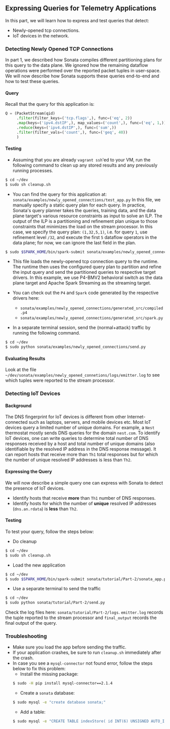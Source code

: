 ## Expressing Queries for Telemetry Applications 

In this part, we will learn how to express and test queries that detect:
* Newly-opened tcp connections. 
* IoT devices in the network. 

### Detecting Newly Opened TCP Connections
In part 1, we described how Sonata compiles different partitioning plans for this
query to the data plane. We ignored how the remaining dataflow operations were 
performed over the reported packet tuples in user-space. We will now describe how Sonata supports these
queries end-to-end and how to test these queries. 

#### Query
Recall that the query for this application is:
```python
Q = (PacketStream(qid)
     .filter(filter_keys=('tcp.flags',), func=('eq', 2))
     .map(keys=('ipv4.dstIP',), map_values=('count',), func=('eq', 1,))
     .reduce(keys=('ipv4.dstIP',), func=('sum',))
     .filter(filter_vals=('count',), func=('geq', 40))
     )
```

#### Testing
* Assuming that you are already `vagrant ssh`'ed to your VM, run the following command 
to clean up any stored results and any previously running processes.

```bash
$ cd ~/dev
$ sudo sh cleanup.sh
```

* You can find the query for this application at: 
`sonata/examples/newly_opened_connections/test_app.py`
  In this file, we manually specify a static query plan for each query. In practice, 
  Sonata's query planner takes the queries, training data, and the data plane target's various resource 
  constraints as input to solve an ILP.  The output of the ILP is a partitioning and refinement plan unique
  to those constraints that minimizes the load on the stream processor.
  In this case, we specify the query plan: `(1,32,5,1)`, i.e. for query `1`, use refinement level `/32`,
   and execute the first `5` dataflow operators in the data plane; for now, we can ignore the last field in the plan.

```bash
$ sudo $SPARK_HOME/bin/spark-submit sonata/examples/newly_opened_connections/test_app.py
```

* This file loads the newly-opened tcp connection query to the
runtime. The runtime then uses the configured query plan to partition and refine the 
input query and send the partitioned queries to respective target drivers. In this 
example, we use P4-BMV2 behavioral switch as the data plane target and Apache Spark 
Streaming as the streaming target. 

* You can check out the `P4` and `Spark` code generated by the respective drivers here:
    * `sonata/examples/newly_opened_connections/generated_src/compiled.p4`
    * `sonata/examples/newly_opened_connections/generated_src/spark.py`

* In a separate terminal session, send the (normal+attack) traffic by running 
the following command.
```bash
$ cd ~/dev	
$ sudo python sonata/examples/newly_opened_connections/send.py
```

#### Evaluating Results
Look at the file `~/dev/sonata/examples/newly_opened_connetions/logs/emitter.log` to see which tuples were reported to
the stream processor.


### Detecting IoT Devices

#### Background
The DNS fingerprint for IoT devices is different from other 
Internet-connected such as laptops, servers, and mobile devices etc.
Most IoT devices query a limited number of unique domains. For example,
a `Nest` thermostat mostly sends DNS queries for the domain `nest.com`.
To identify IoT devices, one can write queries to determine total
number of DNS responses received by a host and total number of unique
domains (also identifiable by the resolved IP address in the DNS 
response message). It can report hosts that receive more than `Th1`
total responses but for which the number of unique resolved IP addresses
is less than `Th2`.

#### Expressing the Query
We will now describe a simple query one can express with Sonata to detect the presence of
IoT devices. 
* Identify hosts that receive **more** than `Th1` number of DNS responses.
* Identify hosts for which the number of **unique** resolved IP addresses (`dns.an.rdata`)
 is **less** than `Th2`.

#### Testing
To test your query, follow the steps below:
* Do cleanup
````bash
$ cd ~/dev
$ sudo sh cleanup.sh
````

* Load the new application
````bash
$ cd ~/dev
$ sudo $SPARK_HOME/bin/spark-submit sonata/tutorial/Part-2/sonata_app.py
````

* Use a separate terminal to send the traffic
````bash
$ cd ~/dev	
$ sudo python sonata/tutorial/Part-2/send.py
````
 
Check the log files here: `sonata/tutorial/Part-2/logs`. `emitter.log` records the 
tuple reported to the stream processor and `final_output` records the final output 
of the query.

### Troubleshooting
* Make sure you load the app before sending the traffic.
* If your application crashes, be sure to run `cleanup.sh` immediately 
after the crash.
* In case you see a `mysql-connector` not found error, follow the steps below to fix this problem:
    * Install the missing package:
    ```bash
    $ sudo -H pip install mysql-connector==2.1.4
    ```
    * Create a `sonata` database:
    ```bash
    $ sudo mysql -e "create database sonata;"
    ```
    * Add a table:
    ```bash
    $ sudo mysql -e "CREATE TABLE indexStore( id INT(6) UNSIGNED AUTO_INCREMENT PRIMARY KEY, qid INT(6),  tuple VARCHAR(200), indexLoc INT(6) );"
    ```
    
